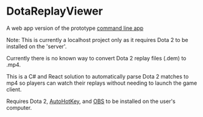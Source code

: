 # DotaReplayViewer

A web app version of the prototype [command line app](https://github.com/aiyuni/DotaReplayViewer-ConsoleVersion) 

Note:  This is currently a localhost project only as it requires Dota 2 to be installed on the 'server'. 

Currently there is no known way to convert Dota 2 replay files (.dem) to .mp4.

This is a C# and React solution to automatically parse Dota 2 matches to mp4 so players can watch their replays without needing to launch the game client. 

Requires Dota 2, [AutoHotKey](https://www.autohotkey.com/), and [OBS](https://obsproject.com/) to be installed on the user's computer.
